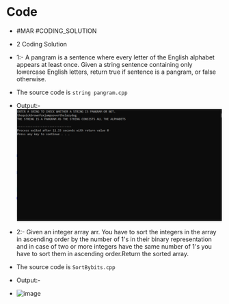 # Code

- #MAR #CODING_SOLUTION
- 2 Coding Solution 
- 1:- A pangram is a sentence where every letter of the English alphabet appears at least once.
     Given a string sentence containing only lowercase English letters, return true if sentence is a pangram, or false otherwise.

- The source code is `string pangram.cpp`

- Output:-
  <img src="Images/Capture.PNG" width="600">

- 2:- Given an integer array arr. You have to sort the integers in the array in ascending order by the number of 1's in their binary representation and in case of two or more           integers have the same number of 1's you have to sort them in ascending order.Return the sorted array.

- The source code is `SortBybits.cpp`
- Output:-
- ![image](https://user-images.githubusercontent.com/64858573/124394531-7f08b800-dd1d-11eb-923a-1c4f7486ddb8.png)
